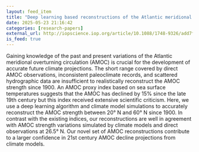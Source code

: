 ```yaml
---
layout: feed_item
title: "Deep learning based reconstructions of the Atlantic meridional overturning circulation confirm twenty-first century decline"
date: 2025-05-23 21:16:42
categories: [research-papers]
external_url: http://iopscience.iop.org/article/10.1088/1748-9326/add7f0
is_feed: true
---
```


Gaining knowledge of the past and present variations of the Atlantic meridional overturning circulation (AMOC) is crucial for the development of accurate future climate projections. The short range covered by direct AMOC observations, inconsistent paleoclimate records, and scattered hydrographic data are insufficient to realistically reconstruct the AMOC strength since 1900. An AMOC proxy index based on sea surface temperatures suggests that the AMOC has declined by 15% since the late 19th century but this index received extensive scientific criticism. Here, we use a deep learning algorithm and climate model simulations to accurately reconstruct the AMOC strength between 20° N and 60° N since 1900. In contrast with the existing indices, our reconstructions are well in agreement with AMOC strength variations simulated by climate models and direct observations at 26.5° N. Our novel set of AMOC reconstructions contribute to a larger confidence in 21st century AMOC decline projections from climate models.
